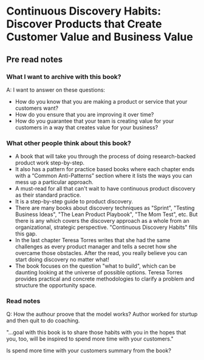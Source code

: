 # Continuous Discovery Habits: Discover Products that Create Customer Value and Business Value

## Pre read notes

### What I want to archive with this book?
A: I want to answer on these questions:

- How do you know that you are making a product or service that your customers want? 
- How do you ensure that you are improving it over time? 
- How do you guarantee that your team is creating value for your customers in a way that creates value for your business?

### What other people think about this book?

- A book that will take you through the process of doing research-backed product work step-by-step.
- It also has a pattern for practice based books where each chapter ends with a “Common Anti-Patterns” section where it lists the ways you can mess up a particular approach.
- A must-read for all that can't wait to have continuous product discovery as their standard practice.
- It is a step-by-step guide to product discovery.
- There are many books about discovery techniques as "Sprint", "Testing Business Ideas", "The Lean Product Playbook", "The Mom Test", etc. But there is any which covers the discovery approach as a whole from an organizational, strategic perspective. "Continuous Discovery Habits" fills this gap.
- In the last chapter Teresa Torres writes that she had the same challenges as every product manager and tells a secret how she overcame those obstacles. After the read, you really believe you can start doing discovery no matter what!
- The book focuses on the question "what to build", which can be daunting looking at the universe of possible options. Teresa Torres provides practical and concrete methodologies to clarify a problem and structure the opportunity space.

### Read notes

Q: How the authour proove that the model works? Author worked for sturtup and then quit to do coaching. 

"...goal with this book is to share those habits with you in the hopes that you, too, will be inspired to spend more time with your customers."

Is spend more time with your customers summary from the book?
